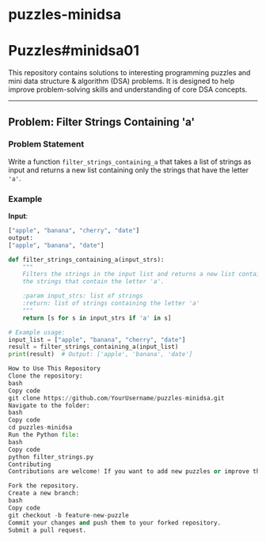 # puzzles-minidsa
# Puzzles#minidsa01

This repository contains solutions to interesting programming puzzles and mini data structure & algorithm (DSA) problems. It is designed to help improve problem-solving skills and understanding of core DSA concepts.

---

## Problem: Filter Strings Containing 'a'

### Problem Statement
Write a function `filter_strings_containing_a` that takes a list of strings as input and returns a new list containing only the strings that have the letter `'a'`.

### Example
**Input**:
```python
["apple", "banana", "cherry", "date"]
output:
["apple", "banana", "date"]

def filter_strings_containing_a(input_strs):
    """
    Filters the strings in the input list and returns a new list containing only
    the strings that contain the letter 'a'.

    :param input_strs: list of strings
    :return: list of strings containing the letter 'a'
    """
    return [s for s in input_strs if 'a' in s]

# Example usage:
input_list = ["apple", "banana", "cherry", "date"]
result = filter_strings_containing_a(input_list)
print(result)  # Output: ['apple', 'banana', 'date']

How to Use This Repository
Clone the repository:
bash
Copy code
git clone https://github.com/YourUsername/puzzles-minidsa.git
Navigate to the folder:
bash
Copy code
cd puzzles-minidsa
Run the Python file:
bash
Copy code
python filter_strings.py
Contributing
Contributions are welcome! If you want to add new puzzles or improve the existing solutions:

Fork the repository.
Create a new branch:
bash
Copy code
git checkout -b feature-new-puzzle
Commit your changes and push them to your forked repository.
Submit a pull request.


